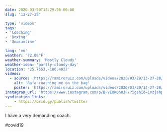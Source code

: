 ```yaml
---
date: 2020-03-29T13:29:56-06:00
slug: '13-27-28'

type: 'videos' 
tags:
- 'Coaching'
- 'Boxing'
- 'Quarantine'

lang: 'en'
weather: '72.06°F'
weather-summary: 'Mostly Cloudy'
weather-icon: 'partly-cloudy-day'
location: '25.7553,-100.4023'
videos:
  - source: 'https://ramiroruiz.com/uploads/videos/2020/03/29/13-27-28/rafa-coaching-me-on-the-bag.mp4'
    alt: 'Rafa coaching me on the bag'
    poster: 'https://ramiroruiz.com/uploads/videos/2020/03/29/13-27-28/poster.jpg'
instagram_url: 'https://www.instagram.com/p/B-VEOKQh0JF/?igshid=1vzjshp1uuvjm'
syndication_links:
    - https://brid.gy/publish/twitter
---
```

I have a very demanding coach.

  #covid19  